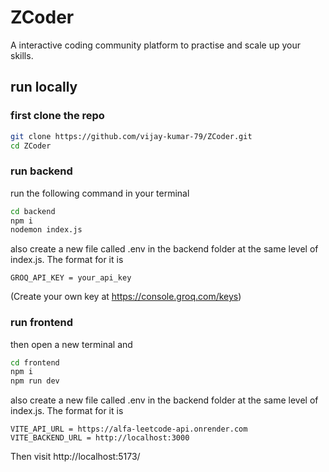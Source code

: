 
# ZCoder

A interactive coding community platform to practise and scale up your skills.

## run locally
### first clone the repo
``` bash
git clone https://github.com/vijay-kumar-79/ZCoder.git
cd ZCoder
```
### run backend
run the following command in your terminal
``` bash
cd backend
npm i 
nodemon index.js
```
also create a new file called .env in the backend folder at the same level of index.js. The format for it is
```
GROQ_API_KEY = your_api_key
```
(Create your own key at https://console.groq.com/keys)

### run frontend
then open a new terminal and
```bash
cd frontend
npm i
npm run dev
```
also create a new file called .env in the backend folder at the same level of index.js. The format for it is
```
VITE_API_URL = https://alfa-leetcode-api.onrender.com
VITE_BACKEND_URL = http://localhost:3000
```
Then visit http://localhost:5173/

